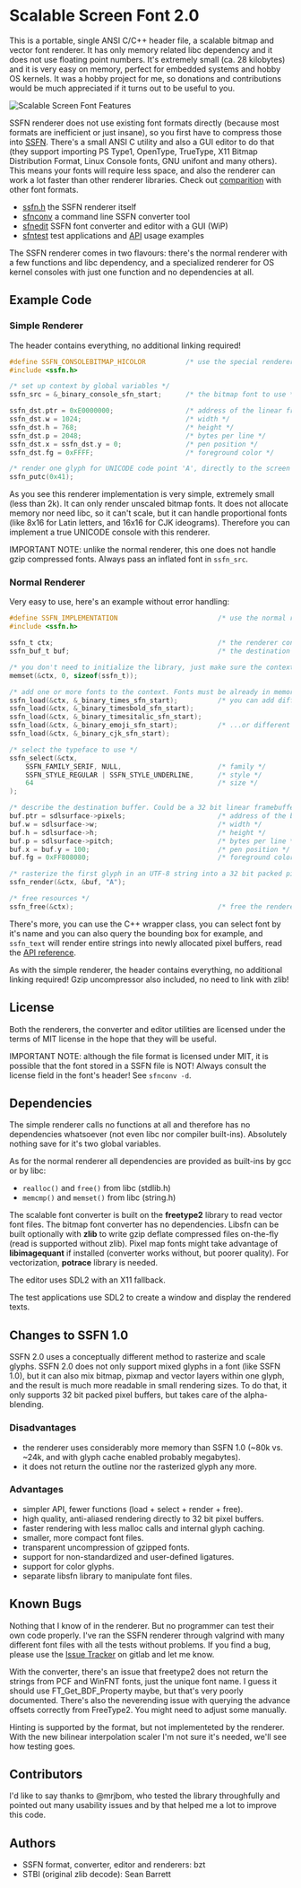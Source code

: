 Scalable Screen Font 2.0
========================

This is a portable, single ANSI C/C++ header file, a scalable bitmap and vector font renderer. It has only memory
related libc dependency and it does not use floating point numbers. It's extremely small (ca. 28 kilobytes) and it is
very easy on memory, perfect for embedded systems and hobby OS kernels. It was a hobby project for me, so donations
and contributions would be much appreciated if it turns out to be useful to you.

<img alt="Scalable Screen Font Features" src="https://gitlab.com/bztsrc/scalable-font2/raw/master/features.png">

SSFN renderer does not use existing font formats directly (because most formats are inefficient or just insane),
so you first have to compress those into [SSFN](https://gitlab.com/bztsrc/scalable-font2/blob/master/docs/sfnconv.md).
There's a small ANSI C utility and also a GUI editor to do that (they support importing PS Type1, OpenType, TrueType,
X11 Bitmap Distribution Format, Linux Console fonts, GNU unifont and many others). This means your fonts will
require less space, and also the renderer can work a lot faster than other renderer libraries. Check out
[comparition](https://gitlab.com/bztsrc/scalable-font2/blob/master/docs/compare.md) with other font formats.

 - [ssfn.h](https://gitlab.com/bztsrc/scalable-font2/blob/master/ssfn.h) the SSFN renderer itself
 - [sfnconv](https://gitlab.com/bztsrc/scalable-font2/tree/master/sfnconv) a command line SSFN converter tool
 - [sfnedit](https://gitlab.com/bztsrc/scalable-font2/tree/master/sfnedit) SSFN font converter and editor with a GUI (WiP)
 - [sfntest](https://gitlab.com/bztsrc/scalable-font2/tree/master/sfntest) test applications and [API](https://gitlab.com/bztsrc/scalable-font2/blob/master/docs/API.md) usage examples

The SSFN renderer comes in two flavours: there's the normal renderer with a few functions and libc dependency, and a
specialized renderer for OS kernel consoles with just one function and no dependencies at all.

Example Code
------------

### Simple Renderer

The header contains everything, no additional linking required!

```c
#define SSFN_CONSOLEBITMAP_HICOLOR          /* use the special renderer for hicolor packed pixels */
#include <ssfn.h>

/* set up context by global variables */
ssfn_src = &_binary_console_sfn_start;      /* the bitmap font to use */

ssfn_dst.ptr = 0xE0000000;                  /* address of the linear frame buffer */
ssfn_dst.w = 1024;                          /* width */
ssfn_dst.h = 768;                           /* height */
ssfn_dst.p = 2048;                          /* bytes per line */
ssfn_dst.x = ssfn_dst.y = 0;                /* pen position */
ssfn_dst.fg = 0xFFFF;                       /* foreground color */

/* render one glyph for UNICODE code point 'A', directly to the screen and then adjust pen position */
ssfn_putc(0x41);
```

As you see this renderer implementation is very simple, extremely small (less than 2k). It can only render
unscaled bitmap fonts. It does not allocate memory nor need libc, so it can't scale, but it can handle
proportional fonts (like 8x16 for Latin letters, and 16x16 for CJK ideograms). Therefore you can implement
a true UNICODE console with this renderer.

IMPORTANT NOTE: unlike the normal renderer, this one does not handle gzip compressed fonts. Always pass an
inflated font in `ssfn_src`.

### Normal Renderer

Very easy to use, here's an example without error handling:

```c
#define SSFN_IMPLEMENTATION                         /* use the normal renderer implementation */
#include <ssfn.h>

ssfn_t ctx;                                         /* the renderer context */
ssfn_buf_t buf;                                     /* the destination pixel buffer */

/* you don't need to initialize the library, just make sure the context is zerod out */
memset(&ctx, 0, sizeof(ssfn_t));

/* add one or more fonts to the context. Fonts must be already in memory */
ssfn_load(&ctx, &_binary_times_sfn_start);          /* you can add different styles... */
ssfn_load(&ctx, &_binary_timesbold_sfn_start);
ssfn_load(&ctx, &_binary_timesitalic_sfn_start);
ssfn_load(&ctx, &_binary_emoji_sfn_start);          /* ...or different UNICODE ranges */
ssfn_load(&ctx, &_binary_cjk_sfn_start);

/* select the typeface to use */
ssfn_select(&ctx,
    SSFN_FAMILY_SERIF, NULL,                        /* family */
    SSFN_STYLE_REGULAR | SSFN_STYLE_UNDERLINE,      /* style */
    64                                              /* size */
);

/* describe the destination buffer. Could be a 32 bit linear framebuffer as well */
buf.ptr = sdlsurface->pixels;                       /* address of the buffer */
buf.w = sdlsurface->w;                              /* width */
buf.h = sdlsurface->h;                              /* height */
buf.p = sdlsurface->pitch;                          /* bytes per line */
buf.x = buf.y = 100;                                /* pen position */
buf.fg = 0xFF808080;                                /* foreground color */

/* rasterize the first glyph in an UTF-8 string into a 32 bit packed pixel buffer */
ssfn_render(&ctx, &buf, "A");

/* free resources */
ssfn_free(&ctx);                                    /* free the renderer context's internal buffers */
```

There's more, you can use the C++ wrapper class, you can select font by it's name and you can also query the
bounding box for example, and `ssfn_text` will render entire strings into newly allocated pixel buffers,
read the [API reference](https://gitlab.com/bztsrc/scalable-font2/blob/master/docs/API.md).

As with the simple renderer, the header contains everything, no additional linking required! Gzip uncompressor
also included, no need to link with zlib!

License
-------

Both the renderers, the converter and editor utilities are licensed under the terms of MIT license in the hope
that they will be useful.

IMPORTANT NOTE: although the file format is licensed under MIT, it is possible that the font stored in a SSFN
file is NOT! Always consult the license field in the font's header! See `sfnconv -d`.

Dependencies
------------

The simple renderer calls no functions at all and therefore has no dependencies whatsoever (not even libc
nor compiler built-ins). Absolutely nothing save for it's two global variables.

As for the normal renderer all dependencies are provided as built-ins by gcc or by libc:
 - `realloc()` and `free()` from libc (stdlib.h)
 - `memcmp()` and `memset()` from libc (string.h)

The scalable font converter is built on the **freetype2** library to read vector font files. The bitmap font
converter has no dependencies. Libsfn can be built optionally with **zlib** to write gzip deflate compressed
files on-the-fly (read is supported without zlib). Pixel map fonts might take advantage of **libimagequant**
if installed (converter works without, but poorer quality). For vectorization, **potrace** library is needed.

The editor uses SDL2 with an X11 fallback.

The test applications use SDL2 to create a window and display the rendered texts.

Changes to SSFN 1.0
-------------------

SSFN 2.0 uses a conceptually different method to rasterize and scale glyphs. SSFN 2.0 does not only support mixed
glyphs in a font (like SSFN 1.0), but it can also mix bitmap, pixmap and vector layers within one glyph, and the
result is much more readable in small rendering sizes. To do that, it only supports 32 bit packed pixel buffers,
but takes care of the alpha-blending.

### Disadvantages

- the renderer uses considerably more memory than SSFN 1.0 (~80k vs. ~24k, and with glyph cache enabled probably megabytes).
- it does not return the outline nor the rasterized glyph any more.

### Advantages

- simpler API, fewer functions (load + select + render + free).
- high quality, anti-aliased rendering directly to 32 bit pixel buffers.
- faster rendering with less malloc calls and internal glyph caching.
- smaller, more compact font files.
- transparent uncompression of gzipped fonts.
- support for non-standardized and user-defined ligatures.
- support for color glyphs.
- separate libsfn library to manipulate font files.

Known Bugs
----------

Nothing that I know of in the renderer. But no programmer can test their own code properly. I've ran the SSFN renderer
through valgrind with many different font files with all the tests without problems. If you find a bug, please
use the [Issue Tracker](https://gitlab.com/bztsrc/scalable-font2/issues) on gitlab and let me know.

With the converter, there's an issue that freetype2 does not return the strings from PCF and WinFNT fonts, just the
unique font name. I guess it should use FT_Get_BDF_Property maybe, but that's very poorly documented. There's also
the neverending issue with querying the advance offsets correctly from FreeType2. You might need to adjust some
manually.

Hinting is supported by the format, but not implementeted by the renderer. With the new bilinear interpolation
scaler I'm not sure it's needed, we'll see how testing goes.

Contributors
------------

I'd like to say thanks to @mrjbom, who tested the library throughfully and pointed out many usability issues and
by that helped me a lot to improve this code.

Authors
-------

- SSFN format, converter, editor and renderers: bzt
- STBI (original zlib decode): Sean Barrett
